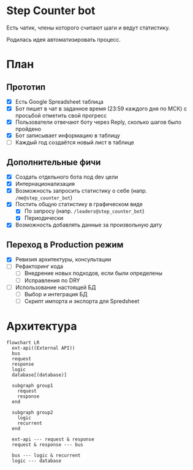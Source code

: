# Step Counter bot

Есть чатик, члены которого считают шаги и ведут статистику.

Родилась идея автоматизировать процесс.

# План

## Прототип

- [x] Есть Google Spreadsheet таблица
- [x] Бот пишет в чат в заданное время (23:59 каждого дня по МСК) с просьбой отметить свой прогресс
- [x] Пользователи отвечают боту через Reply, сколько шагов было пройдено
- [x] Бот записывает информацию в таблицу
- [ ] Каждый год создаётся новый лист в таблице

## Дополнительные фичи

- [x] Создать отдельного бота под dev цели
- [x] Интернационализация
- [x] Возможность запросить статистику о себе (напр. `/me@step_counter_bot`)
- [x] Постить общую статистику в графическом виде
  - [x] По запросу (напр. `/leaders@step_counter_bot`)
  - [x] Периодически
- [x] Возможность добавлять данные за произвольную дату

## Переход в Production режим

- [x] Ревизия архитектуры, консультации
- [ ] Рефакторинг кода
  - [ ] Внедрение новых подходов, если были определены
  - [ ] Исправления по DRY
- [ ] Использование настоящей БД
  - [ ] Выбор и интеграция БД
  - [ ] Скрипт импорта и экспорта для Spredsheet

# Архитектура

```mermaid
flowchart LR
  ext-api((External API))
  bus
  request
  response
  logic
  database[(database)]

  subgraph group1
    request
    response
  end

  subgraph group2
    logic
    recurrent
  end

  ext-api --- request & response
  request & response --- bus

  bus --- logic & recurrent
  logic --- database
```
